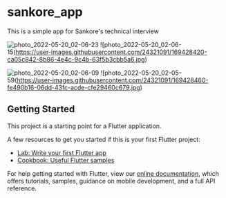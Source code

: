 # sankore_app

This is a simple app for Sankore's technical interview

![photo_2022-05-20_02-06-23](https://user-images.githubusercontent.com/24321091/169428377-e9bfed99-a8d0-4e63-960b-c459c8ffd85f.jpg)
![photo_2022-05-20_02-06-15(https://user-images.githubusercontent.com/24321091/169428420-ca05c842-8b86-4e4c-9c4b-63f5b3cbb5a6.jpg)

![photo_2022-05-20_02-06-09](https://user-images.githubusercontent.com/24321091/169428444-6503b832-9e82-49a9-a993-6e5b00b35b02.jpg)
![photo_2022-05-20_02-05-59(https://user-images.githubusercontent.com/24321091/169428460-fe490b16-06dd-43fc-acde-cfe29460c679.jpg)


## Getting Started

This project is a starting point for a Flutter application.

A few resources to get you started if this is your first Flutter project:

- [Lab: Write your first Flutter app](https://flutter.dev/docs/get-started/codelab)
- [Cookbook: Useful Flutter samples](https://flutter.dev/docs/cookbook)

For help getting started with Flutter, view our
[online documentation](https://flutter.dev/docs), which offers tutorials,
samples, guidance on mobile development, and a full API reference.
